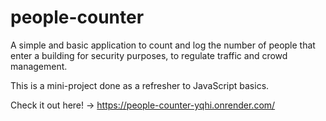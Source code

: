 # people-counter
A simple and basic application to count and log the number of people that enter a building for security purposes, to regulate traffic and crowd management.

This is a mini-project done as a refresher to JavaScript basics.

Check it out here! -> https://people-counter-yqhi.onrender.com/
